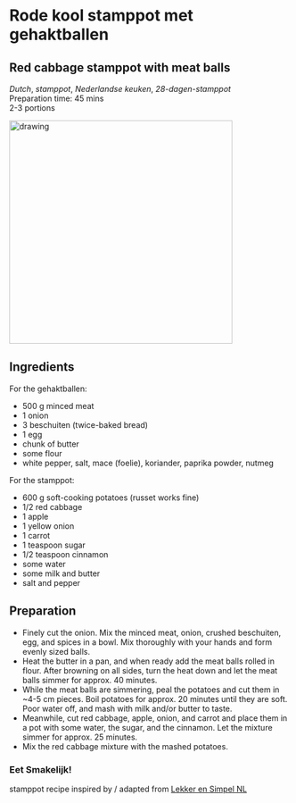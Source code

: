 # Rode kool stamppot met gehaktballen 
## Red cabbage stamppot with meat balls
_Dutch_, _stamppot_, _Nederlandse keuken_, _28-dagen-stamppot_  
Preparation time: 45 mins  
2-3 portions  

<img src="images/dag-10_rode_koolstamppot_met_gehaktballen.jpg" alt="drawing" width="400"/>  

## Ingredients
For the gehaktballen: 
* 500 g minced meat
* 1 onion
* 3 beschuiten (twice-baked bread)
* 1 egg
* chunk of butter
* some flour
* white pepper, salt, mace (foelie), koriander, paprika powder, nutmeg

For the stamppot: 
* 600 g soft-cooking potatoes (russet works fine)
* 1/2 red cabbage 
* 1 apple 
* 1 yellow onion
* 1 carrot
* 1 teaspoon sugar
* 1/2 teaspoon cinnamon
* some water
* some milk and butter 
* salt and pepper 

## Preparation
* Finely cut the onion. Mix the minced meat, onion, crushed beschuiten, egg, and spices in a bowl. Mix thoroughly with your hands and form evenly sized balls. 
* Heat the butter in a pan, and when ready add the meat balls rolled in flour. After browning on all sides, turn the heat down and let the meat balls simmer for approx. 40 minutes. 
* While the meat balls are simmering, peal the potatoes and cut them in ~4-5 cm pieces. Boil potatoes for approx. 20 minutes until they are soft. Poor water off, and mash with milk and/or butter to taste. 
* Meanwhile, cut red cabbage, apple, onion, and carrot and place them in a pot with some water, the sugar, and the cinnamon. Let the mixture simmer for approx. 25 minutes. 
* Mix the red cabbage mixture with the mashed potatoes. 

### Eet Smakelijk!

stamppot recipe inspired by / adapted from [Lekker en Simpel NL](https://www.lekkerensimpel.com/rode-kool-stamppot/) 

